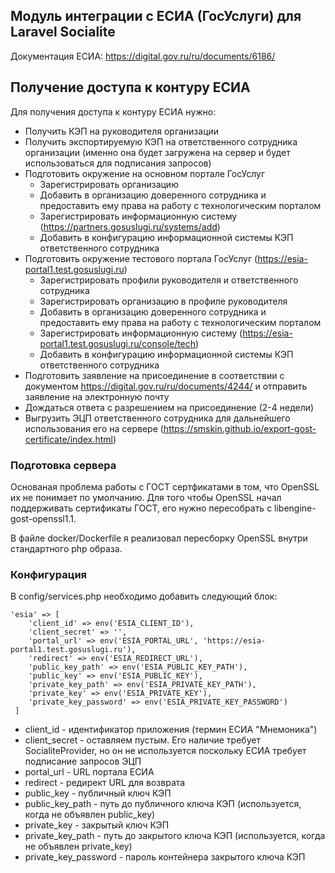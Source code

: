 ## Модуль интеграции с ЕСИА (ГосУслуги) для Laravel Socialite

Документация ЕСИА: https://digital.gov.ru/ru/documents/6186/

## Получение доступа к контуру ЕСИА
Для получения доступа к контуру ЕСИА нужно:
- Получить КЭП на руководителя организации
- Получить экспортируемую КЭП на ответственного сотрудника организации (именно она будет загружена на сервер и будет использоваться для подписания запросов)
- Подготовить окружение на основном портале ГосУслуг
    - Зарегистрировать организацию
    - Добавить в организацию доверенного сотрудника и предоставить ему права на работу с технологическим порталом
    - Зарегистрировать информационную систему (https://partners.gosuslugi.ru/systems/add)
    - Добавить в конфигурацию информационной системы КЭП ответственного сотрудника
- Подготовить окружение тестового портала ГосУслуг (https://esia-portal1.test.gosuslugi.ru)
    - Зарегистрировать профили руководителя и ответственного сотрудника
    - Зарегистрировать организацию в профиле руководителя
    - Добавить в организацию доверенного сотрудника и предоставить ему права на работу с технологическим порталом
    - Зарегистрировать информационную систему (https://esia-portal1.test.gosuslugi.ru/console/tech)
    - Добавить в конфигурацию информационной системы КЭП ответственного сотрудника
- Подготовить заявление на присоединение в соответствии с документом https://digital.gov.ru/ru/documents/4244/ и отправить заявление на электронную почту
- Дождаться ответа с разрешением на присоединение (2-4 недели)
- Выгрузить ЭЦП ответственного сотрудника для дальнейшего использования его на сервере (https://smskin.github.io/export-gost-certificate/index.html)

### Подготовка сервера
Основаная проблема работы с ГОСТ сертфикатами в том, что OpenSSL их не понимает по умолчанию. Для того чтобы OpenSSL начал поддерживать сертификаты ГОСТ, его нужно пересобрать с libengine-gost-openssl1.1.

В файле docker/Dockerfile я реализовал пересборку OpenSSL внутри стандартного php образа.

### Конфигурация
В config/services.php необходимо добавить следующий блок:

    'esia' => [  
	    'client_id' => env('ESIA_CLIENT_ID'),  
	    'client_secret' => '',  
	    'portal_url' => env('ESIA_PORTAL_URL', 'https://esia-portal1.test.gosuslugi.ru'),  
	    'redirect' => env('ESIA_REDIRECT_URL'),  
	    'public_key_path' => env('ESIA_PUBLIC_KEY_PATH'),
	    'public_key' => env('ESIA_PUBLIC_KEY'), 
	    'private_key_path' => env('ESIA_PRIVATE_KEY_PATH'),
	    'private_key' => env('ESIA_PRIVATE_KEY'),
	    'private_key_password' => env('ESIA_PRIVATE_KEY_PASSWORD')
	 ]
- client_id - идентификатор приложения (термин ЕСИА "Мнемоника")
- client_secret - оставляем пустым. Его наличие требует SocialiteProvider, но он не используется поскольку ЕСИА требует подписание запросов ЭЦП
- portal_url - URL портала ЕСИА
- redirect - редирект URL для возврата
- public_key - публичный ключ КЭП
- public_key_path - путь до публичного ключа КЭП (используется, когда не объявлен public_key)
- private_key - закрытый ключ КЭП
- private_key_path - путь до закрытого ключа КЭП (используется, когда не объявлен private_key)
- private_key_password - пароль контейнера закрытого ключа КЭП